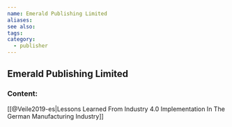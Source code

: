 ```yaml
---
name: Emerald Publishing Limited
aliases:
see also:
tags:
category:
  - publisher
---
```


## Emerald Publishing Limited

### Content:
[[@Veile2019-es|Lessons Learned From Industry 4.0 Implementation In The German Manufacturing Industry]]